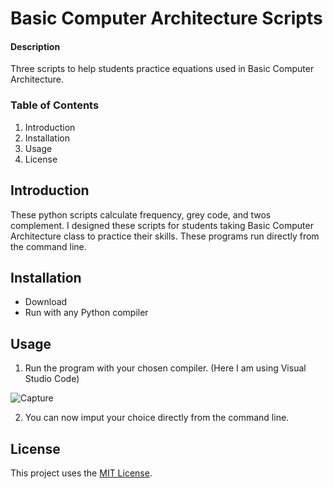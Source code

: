 # Basic Computer Architecture Scripts

#### Description
Three scripts to help students practice equations used in Basic Computer Architecture.

### Table of Contents
1. Introduction
2. Installation
3. Usage
4. License

## Introduction
These python scripts calculate frequency, grey code, and twos complement. I designed these scripts for students taking Basic Computer Architecture class to practice their skills. These programs run directly from the command line.

## Installation
* Download
* Run with any Python compiler

## Usage
1. Run the program with your chosen compiler. (Here I am using Visual Studio Code)

![Capture](https://user-images.githubusercontent.com/71341946/114065531-5f6a0c80-9860-11eb-9536-dbce1db71e63.JPG)

2. You can now imput your choice directly from the command line.


## License
This project uses the [MIT License](https://github.com/emmalong6/Capstone/blob/main/LICENSE).
